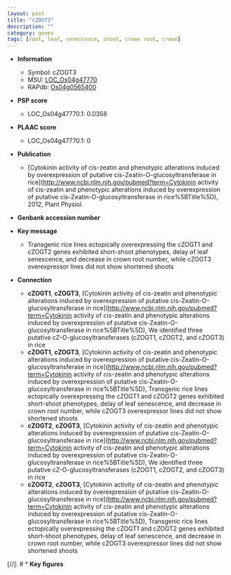 ```yaml
---
layout: post
title: "cZOGT3"
description: ""
category: genes
tags: [root, leaf, senescence, shoot, crown root, crown]
---
```


* **Information**  
    + Symbol: cZOGT3  
    + MSU: [LOC_Os04g47770](http://rice.plantbiology.msu.edu/cgi-bin/ORF_infopage.cgi?orf=LOC_Os04g47770)  
    + RAPdb: [Os04g0565400](http://rapdb.dna.affrc.go.jp/viewer/gbrowse_details/irgsp1?name=Os04g0565400)  

* **PSP score**  
    + LOC_Os04g47770.1: 0.0358 

* **PLAAC score**  
    + LOC_Os04g47770.1: 0 

* **Publication**  
    + [Cytokinin activity of cis-zeatin and phenotypic alterations induced by overexpression of putative cis-Zeatin-O-glucosyltransferase in rice](http://www.ncbi.nlm.nih.gov/pubmed?term=Cytokinin activity of cis-zeatin and phenotypic alterations induced by overexpression of putative cis-Zeatin-O-glucosyltransferase in rice%5BTitle%5D), 2012, Plant Physiol.

* **Genbank accession number**  

* **Key message**  
    + Transgenic rice lines ectopically overexpressing the cZOGT1 and cZOGT2 genes exhibited short-shoot phenotypes, delay of leaf senescence, and decrease in crown root number, while cZOGT3 overexpressor lines did not show shortened shoots

* **Connection**  
    + __cZOGT1__, __cZOGT3__, [Cytokinin activity of cis-zeatin and phenotypic alterations induced by overexpression of putative cis-Zeatin-O-glucosyltransferase in rice](http://www.ncbi.nlm.nih.gov/pubmed?term=Cytokinin activity of cis-zeatin and phenotypic alterations induced by overexpression of putative cis-Zeatin-O-glucosyltransferase in rice%5BTitle%5D), We identified three putative cZ-O-glucosyltransferases (cZOGT1, cZOGT2, and cZOGT3) in rice
    + __cZOGT1__, __cZOGT3__, [Cytokinin activity of cis-zeatin and phenotypic alterations induced by overexpression of putative cis-Zeatin-O-glucosyltransferase in rice](http://www.ncbi.nlm.nih.gov/pubmed?term=Cytokinin activity of cis-zeatin and phenotypic alterations induced by overexpression of putative cis-Zeatin-O-glucosyltransferase in rice%5BTitle%5D), Transgenic rice lines ectopically overexpressing the cZOGT1 and cZOGT2 genes exhibited short-shoot phenotypes, delay of leaf senescence, and decrease in crown root number, while cZOGT3 overexpressor lines did not show shortened shoots
    + __cZOGT2__, __cZOGT3__, [Cytokinin activity of cis-zeatin and phenotypic alterations induced by overexpression of putative cis-Zeatin-O-glucosyltransferase in rice](http://www.ncbi.nlm.nih.gov/pubmed?term=Cytokinin activity of cis-zeatin and phenotypic alterations induced by overexpression of putative cis-Zeatin-O-glucosyltransferase in rice%5BTitle%5D), We identified three putative cZ-O-glucosyltransferases (cZOGT1, cZOGT2, and cZOGT3) in rice
    + __cZOGT2__, __cZOGT3__, [Cytokinin activity of cis-zeatin and phenotypic alterations induced by overexpression of putative cis-Zeatin-O-glucosyltransferase in rice](http://www.ncbi.nlm.nih.gov/pubmed?term=Cytokinin activity of cis-zeatin and phenotypic alterations induced by overexpression of putative cis-Zeatin-O-glucosyltransferase in rice%5BTitle%5D), Transgenic rice lines ectopically overexpressing the cZOGT1 and cZOGT2 genes exhibited short-shoot phenotypes, delay of leaf senescence, and decrease in crown root number, while cZOGT3 overexpressor lines did not show shortened shoots

[//]: # * **Key figures**  



